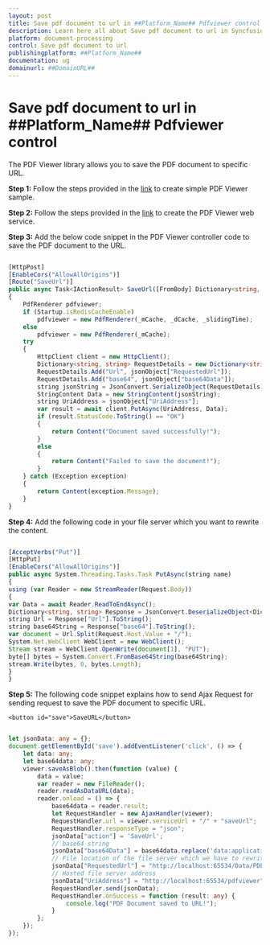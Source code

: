 ```yaml
---
layout: post
title: Save pdf document to url in ##Platform_Name## Pdfviewer control | Syncfusion
description: Learn here all about Save pdf document to url in Syncfusion ##Platform_Name## Pdfviewer control of Syncfusion Essential JS 2 and more.
platform: document-processing
control: Save pdf document to url
publishingplatform: ##Platform_Name##
documentation: ug
domainurl: ##DomainURL##
---
```


# Save pdf document to url in ##Platform_Name## Pdfviewer control

The PDF Viewer library allows you to save the PDF document to specific URL.

**Step 1:** Follow the steps provided in the [link](https://helpej2.syncfusion.com/documentation/pdfviewer/getting-started/) to create simple PDF Viewer sample.

**Step 2:** Follow the steps provided in the [link](https://helpej2.syncfusion.com/documentation/pdfviewer/how-to/create-pdfviewer-service/) to create the PDF Viewer web service.

**Step 3:** Add the below code snippet in the PDF Viewer controller code to save the PDF document to the URL.

```ts

[HttpPost]
[EnableCors("AllowAllOrigins")]
[Route("SaveUrl")]
public async Task<IActionResult> SaveUrl([FromBody] Dictionary<string, string> jsonObject)
{
    PdfRenderer pdfviewer;
    if (Startup.isRedisCacheEnable)
        pdfviewer = new PdfRenderer(_mCache, _dCache, _slidingTime);
    else
        pdfviewer = new PdfRenderer(_mCache);
    try
    {
        HttpClient client = new HttpClient();
        Dictionary<string, string> RequestDetails = new Dictionary<string, string>();
        RequestDetails.Add("Url", jsonObject["RequestedUrl"]);
        RequestDetails.Add("base64", jsonObject["base64Data"]);
        string jsonString = JsonConvert.SerializeObject(RequestDetails);
        StringContent Data = new StringContent(jsonString);
        string UriAddress = jsonObject["UriAddress"];
        var result = await client.PutAsync(UriAddress, Data);
        if (result.StatusCode.ToString() == "OK")
        {
            return Content("Document saved successfully!");
        }
        else
        {
            return Content("Failed to save the document!");
        }
    } catch (Exception exception)
    {
        return Content(exception.Message);
    }
}

```

**Step 4:** Add the following code in your file server which you want to rewrite the content.

```ts

[AcceptVerbs("Put")]
[HttpPut]
[EnableCors("AllowAllOrigins")]
public async System.Threading.Tasks.Task PutAsync(string name)
{
using (var Reader = new StreamReader(Request.Body))
{
var Data = await Reader.ReadToEndAsync();
Dictionary<string, string> Response = JsonConvert.DeserializeObject<Dictionary<string,string>>(Data);
string Url = Response["Url"].ToString();
string base64String = Response["base64"].ToString();
var document = Url.Split(Request.Host.Value + "/");
System.Net.WebClient WebClient = new WebClient();
Stream stream = WebClient.OpenWrite(document[1], "PUT");
byte[] bytes = System.Convert.FromBase64String(base64String);
stream.Write(bytes, 0, bytes.Length);
}
}

```

**Step 5:** The following code snippet explains how to send Ajax Request for sending request to save the PDF document to specific URL.

```
<button id="save">SaveURL</button>
```

```ts

let jsonData: any = {};
document.getElementById('save').addEventListener('click', () => {
    let data: any;
    let base64data: any;
    viewer.saveAsBlob().then(function (value) {
        data = value;
        var reader = new FileReader();
        reader.readAsDataURL(data);
        reader.onload = () => {
            base64data = reader.result;
            let RequestHandler = new AjaxHandler(viewer);
            RequestHandler.url = viewer.serviceUrl + "/" + "saveUrl";
            RequestHandler.responseType = "json";
            jsonData["action"] = 'SaveUrl';
            // base64 string
            jsonData["base64Data"] = base64data.replace('data:application/pdf;base64,', '');
            // File location of the file server which we have to rewrite the content
            jsonData["RequestedUrl"] = "http://localhost:65534/Data/PDF_Succinctly.pdf";
            // Hosted file server address
            jsonData["UriAddress"] = "http://localhost:65534/pdfviewer";
            RequestHandler.send(jsonData);
            RequestHandler.onSuccess = function (result: any) {
                console.log("PDF Document saved to URL!");
            }
        };
    });
});

```